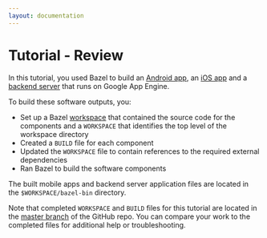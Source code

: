 ```yaml
---
layout: documentation
---
```


# Tutorial - Review

In this tutorial, you used Bazel to build an [Android app](android-app.html),
an [iOS app](ios-app.html) and a [backend server](backend-server.html) that runs on
Google App Engine.

To build these software outputs, you:

*   Set up a Bazel [workspace](workspace.html) that contained the source code
    for the components and a `WORKSPACE` that identifies the top level of the
    workspace directory
*   Created a `BUILD` file for each component
*   Updated the `WORKSPACE` file to contain references to the required
    external dependencies
*   Ran Bazel to build the software components

The built mobile apps and backend server application files are located in the
`$WORKSPACE/bazel-bin` directory.

Note that completed `WORKSPACE` and `BUILD` files for this tutorial are located
in the
[master branch](https://github.com/bazelbuild/examples/tree/master/tutorial)
of the GitHub repo. You can compare your work to the completed files for
additional help or troubleshooting.
